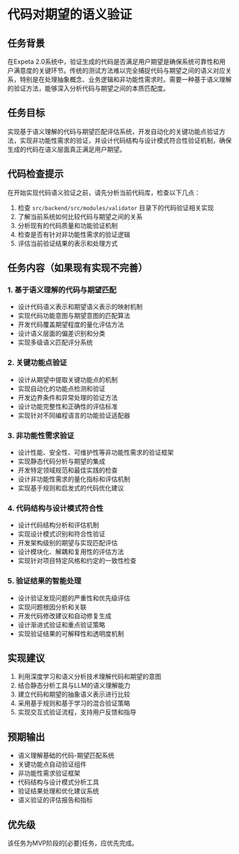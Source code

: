 # 代码对期望的语义验证

## 任务背景
在Expeta 2.0系统中，验证生成的代码是否满足用户期望是确保系统可靠性和用户满意度的关键环节。传统的测试方法难以完全捕捉代码与期望之间的语义对应关系，特别是在处理抽象概念、业务逻辑和非功能性需求时。需要一种基于语义理解的验证方法，能够深入分析代码与期望之间的本质匹配度。

## 任务目标
实现基于语义理解的代码与期望匹配评估系统，开发自动化的关键功能点验证方法，实现非功能性需求的验证，并设计代码结构与设计模式符合性验证机制，确保生成的代码在语义层面真正满足用户期望。

## 代码检查提示
在开始实现代码语义验证之前，请先分析当前代码库，检查以下几点：

1. 检查 `src/backend/src/modules/validator` 目录下的代码验证相关实现
2. 了解当前系统如何比较代码与期望之间的关系
3. 分析现有的代码质量和功能验证机制
4. 检查是否有针对非功能性需求的验证逻辑
5. 评估当前验证结果的表示和处理方式

## 任务内容（如果现有实现不完善）

### 1. 基于语义理解的代码与期望匹配
- 设计代码语义表示和期望语义表示的映射机制
- 实现代码功能意图与期望意图的匹配算法
- 开发代码覆盖期望程度的量化评估方法
- 设计语义层面的偏差识别和分类
- 实现多级语义匹配评分系统

### 2. 关键功能点验证
- 设计从期望中提取关键功能点的机制
- 实现自动化的功能点检测和验证
- 开发边界条件和异常处理的验证方法
- 设计功能完整性和正确性的评估标准
- 实现针对不同编程语言的功能验证适配器

### 3. 非功能性需求验证
- 设计性能、安全性、可维护性等非功能性需求的验证框架
- 实现静态代码分析与期望的集成
- 开发特定领域规范和最佳实践的检查
- 设计非功能性需求的量化指标和评估机制
- 实现基于规则和启发式的代码优化建议

### 4. 代码结构与设计模式符合性
- 设计代码结构分析和评估机制
- 实现设计模式识别和符合性验证
- 开发架构级别的期望与实现匹配评估
- 设计模块化、解耦和复用性的评估方法
- 实现针对项目特定风格和约定的一致性检查

### 5. 验证结果的智能处理
- 设计验证发现问题的严重性和优先级评估
- 实现问题根因分析和关联
- 开发代码修改建议和自动修复生成
- 设计渐进式验证和重点验证策略
- 实现验证结果的可解释性和透明度机制

## 实现建议
1. 利用深度学习和语义分析技术理解代码和期望的意图
2. 结合静态分析工具与LLM的语义理解能力
3. 建立代码和期望的抽象语义表示进行比较
4. 采用基于规则和基于学习的混合验证策略
5. 实现交互式验证流程，支持用户反馈和指导

## 预期输出
- 语义理解基础的代码-期望匹配系统
- 关键功能点自动验证组件
- 非功能性需求验证框架
- 代码结构与设计模式分析工具
- 验证结果处理和优化建议系统
- 语义验证的评估报告和指标

## 优先级
该任务为MVP阶段的[必要]任务，应优先完成。 